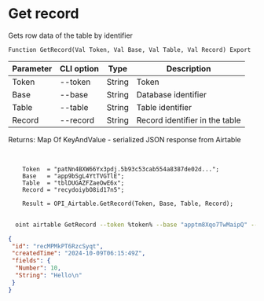 ﻿---
sidebar_position: 2
---

# Get record
 Gets row data of the table by identifier



`Function GetRecord(Val Token, Val Base, Val Table, Val Record) Export`

  | Parameter | CLI option | Type | Description |
  |-|-|-|-|
  | Token | --token | String | Token |
  | Base | --base | String | Database identifier |
  | Table | --table | String | Table identifier |
  | Record | --record | String | Record identifier in the table |

  
  Returns:  Map Of KeyAndValue - serialized JSON response from Airtable

<br/>




```bsl title="Code example"
    Token  = "patNn4BXW66Yx3pdj.5b93c53cab554a8387de02d...";
    Base   = "app9bSgL4YtTVGTlE";
    Table  = "tblDUGAZFZaeOwE6x";
    Record = "recydoiybO8id17n5";

    Result = OPI_Airtable.GetRecord(Token, Base, Table, Record);
```



```sh title="CLI command example"
    
  oint airtable GetRecord --token %token% --base "apptm8Xqo7TwMaipQ" --table "tbl9G4jVoTJpxYwSY" --record "recV6DxeLQMBNJrUk"

```

```json title="Result"
{
 "id": "recMPMkPT6RzcSyqt",
 "createdTime": "2024-10-09T06:15:49Z",
 "fields": {
  "Number": 10,
  "String": "Hello\n"
 }
}
```
